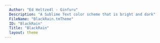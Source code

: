 ```yaml
---
  Author: "Ed Heltze4l - Ginfuru"
  Description: "A Sublime Text color scheme that is bright and dark"
  FileName: "BlackRain.tmTheme"
  ID: "BlackRain"
  Title: "BlackRain"
  layout: theme
---
```

  